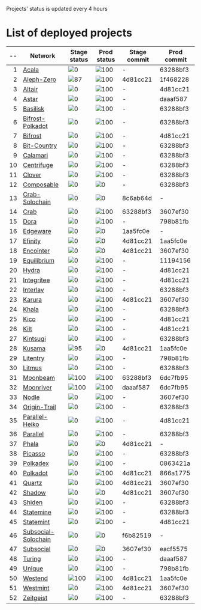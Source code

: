 
Projects' status is updated every 4 hours
# List of deployed projects

| --  |                                                    Network                                                    |                     Stage status                      |                      Prod status                      | Stage commit | Prod commit |
| --: | ------------------------------------------------------------------------------------------------------------- | ----------------------------------------------------- | ----------------------------------------------------- | ------------ | ----------- |
|   1 | [Acala](https://explorer.subquery.network/subquery/nova-wallet/nova-wallet-acala)                             | ![0](https://progress-bar.dev/0?title=Not%20Deployed) | ![100](https://progress-bar.dev/100?title=Primary)    | -            | 63288bf3    |
|   2 | [Aleph-Zero](https://explorer.subquery.network/subquery/nova-wallet/nova-wallet-aleph-zero)                   | ![87](https://progress-bar.dev/87?title=Stage)        | ![100](https://progress-bar.dev/100?title=Primary)    | 4d81cc21     | 1f468228    |
|   3 | [Altair](https://explorer.subquery.network/subquery/nova-wallet/nova-wallet-altair)                           | ![0](https://progress-bar.dev/0?title=Not%20Deployed) | ![100](https://progress-bar.dev/100?title=Primary)    | -            | 4d81cc21    |
|   4 | [Astar](https://explorer.subquery.network/subquery/nova-wallet/nova-wallet-astar)                             | ![0](https://progress-bar.dev/0?title=Not%20Deployed) | ![100](https://progress-bar.dev/100?title=Primary)    | -            | daaaf587    |
|   5 | [Basilisk](https://explorer.subquery.network/subquery/nova-wallet/nova-wallet-basilisk)                       | ![0](https://progress-bar.dev/0?title=Not%20Deployed) | ![100](https://progress-bar.dev/100?title=Primary)    | -            | 63288bf3    |
|   6 | [Bifrost-Polkadot](https://explorer.subquery.network/subquery/nova-wallet/nova-wallet-bifrost-polkadot)       | ![0](https://progress-bar.dev/0?title=Not%20Deployed) | ![100](https://progress-bar.dev/100?title=Primary)    | -            | 63288bf3    |
|   7 | [Bifrost](https://explorer.subquery.network/subquery/nova-wallet/nova-wallet-bifrost)                         | ![0](https://progress-bar.dev/0?title=Not%20Deployed) | ![100](https://progress-bar.dev/100?title=Primary)    | -            | 4d81cc21    |
|   8 | [Bit-Country](https://explorer.subquery.network/subquery/nova-wallet/nova-wallet-bit-country)                 | ![0](https://progress-bar.dev/0?title=Not%20Deployed) | ![100](https://progress-bar.dev/100?title=Primary)    | -            | 63288bf3    |
|   9 | [Calamari](https://explorer.subquery.network/subquery/nova-wallet/nova-wallet-calamari)                       | ![0](https://progress-bar.dev/0?title=Not%20Deployed) | ![100](https://progress-bar.dev/100?title=Primary)    | -            | 63288bf3    |
|  10 | [Centrifuge](https://explorer.subquery.network/subquery/nova-wallet/nova-wallet-centrifuge)                   | ![0](https://progress-bar.dev/0?title=Not%20Deployed) | ![100](https://progress-bar.dev/100?title=Primary)    | -            | 63288bf3    |
|  11 | [Clover](https://explorer.subquery.network/subquery/nova-wallet/nova-wallet-clover)                           | ![0](https://progress-bar.dev/0?title=Not%20Deployed) | ![100](https://progress-bar.dev/100?title=Primary)    | -            | 63288bf3    |
|  12 | [Composable](https://explorer.subquery.network/subquery/nova-wallet/nova-wallet-composable)                   | ![0](https://progress-bar.dev/0?title=Not%20Deployed) | ![0](https://progress-bar.dev/0?title=Primary)        | -            | 63288bf3    |
|  13 | [Crab-Solochain](https://explorer.subquery.network/subquery/nova-wallet/nova-wallet-crab-solochain)           | ![0](https://progress-bar.dev/0?title=Error)          | ![0](https://progress-bar.dev/0?title=Not%20Deployed) | 8c6ab64d     | -           |
|  14 | [Crab](https://explorer.subquery.network/subquery/nova-wallet/nova-wallet-crab)                               | ![0](https://progress-bar.dev/0?title=Error)          | ![100](https://progress-bar.dev/100?title=Primary)    | 63288bf3     | 3607ef30    |
|  15 | [Dora](https://explorer.subquery.network/subquery/nova-wallet/nova-wallet-dora)                               | ![0](https://progress-bar.dev/0?title=Not%20Deployed) | ![100](https://progress-bar.dev/100?title=Primary)    | -            | 798b81fb    |
|  16 | [Edgeware](https://explorer.subquery.network/subquery/nova-wallet/nova-wallet-edgeware)                       | ![0](https://progress-bar.dev/0?title=Error)          | ![0](https://progress-bar.dev/0?title=Not%20Deployed) | 1aa5fc0e     | -           |
|  17 | [Efinity](https://explorer.subquery.network/subquery/nova-wallet/nova-wallet-efinity)                         | ![0](https://progress-bar.dev/0?title=Error)          | ![0](https://progress-bar.dev/0?title=Error)          | 4d81cc21     | 1aa5fc0e    |
|  18 | [Encointer](https://explorer.subquery.network/subquery/nova-wallet/nova-wallet-encointer)                     | ![0](https://progress-bar.dev/0?title=Error)          | ![0](https://progress-bar.dev/0?title=Error)          | 4d81cc21     | 3607ef30    |
|  19 | [Equilibrium](https://explorer.subquery.network/subquery/nova-wallet/nova-wallet-equilibrium)                 | ![0](https://progress-bar.dev/0?title=Not%20Deployed) | ![100](https://progress-bar.dev/100?title=Primary)    | -            | 11194156    |
|  20 | [Hydra](https://explorer.subquery.network/subquery/nova-wallet/nova-wallet-hydra)                             | ![0](https://progress-bar.dev/0?title=Not%20Deployed) | ![100](https://progress-bar.dev/100?title=Primary)    | -            | 4d81cc21    |
|  21 | [Integritee](https://explorer.subquery.network/subquery/nova-wallet/nova-wallet-integritee)                   | ![0](https://progress-bar.dev/0?title=Not%20Deployed) | ![100](https://progress-bar.dev/100?title=Primary)    | -            | 4d81cc21    |
|  22 | [Interlay](https://explorer.subquery.network/subquery/nova-wallet/nova-wallet-interlay)                       | ![0](https://progress-bar.dev/0?title=Not%20Deployed) | ![100](https://progress-bar.dev/100?title=Primary)    | -            | 63288bf3    |
|  23 | [Karura](https://explorer.subquery.network/subquery/nova-wallet/nova-wallet-karura)                           | ![0](https://progress-bar.dev/0?title=Error)          | ![100](https://progress-bar.dev/100?title=Primary)    | 4d81cc21     | 3607ef30    |
|  24 | [Khala](https://explorer.subquery.network/subquery/nova-wallet/nova-wallet-khala)                             | ![0](https://progress-bar.dev/0?title=Not%20Deployed) | ![100](https://progress-bar.dev/100?title=Primary)    | -            | 63288bf3    |
|  25 | [Kico](https://explorer.subquery.network/subquery/nova-wallet/nova-wallet-kico)                               | ![0](https://progress-bar.dev/0?title=Not%20Deployed) | ![100](https://progress-bar.dev/100?title=Primary)    | -            | 4d81cc21    |
|  26 | [Kilt](https://explorer.subquery.network/subquery/nova-wallet/nova-wallet-kilt)                               | ![0](https://progress-bar.dev/0?title=Not%20Deployed) | ![100](https://progress-bar.dev/100?title=Primary)    | -            | 4d81cc21    |
|  27 | [Kintsugi](https://explorer.subquery.network/subquery/nova-wallet/nova-wallet-kintsugi)                       | ![0](https://progress-bar.dev/0?title=Not%20Deployed) | ![100](https://progress-bar.dev/100?title=Primary)    | -            | 63288bf3    |
|  28 | [Kusama](https://explorer.subquery.network/subquery/nova-wallet/nova-wallet-kusama)                           | ![95](https://progress-bar.dev/95?title=Stage)        | ![0](https://progress-bar.dev/0?title=Primary)        | 4d81cc21     | 1aa5fc0e    |
|  29 | [Litentry](https://explorer.subquery.network/subquery/nova-wallet/nova-wallet-litentry)                       | ![0](https://progress-bar.dev/0?title=Not%20Deployed) | ![100](https://progress-bar.dev/100?title=Primary)    | -            | 798b81fb    |
|  30 | [Litmus](https://explorer.subquery.network/subquery/nova-wallet/nova-wallet-litmus)                           | ![0](https://progress-bar.dev/0?title=Not%20Deployed) | ![100](https://progress-bar.dev/100?title=Primary)    | -            | 63288bf3    |
|  31 | [Moonbeam](https://explorer.subquery.network/subquery/nova-wallet/nova-wallet-moonbeam)                       | ![100](https://progress-bar.dev/100?title=Stage)      | ![100](https://progress-bar.dev/100?title=Primary)    | 63288bf3     | 6dc7fb95    |
|  32 | [Moonriver](https://explorer.subquery.network/subquery/nova-wallet/nova-wallet-moonriver)                     | ![100](https://progress-bar.dev/100?title=Stage)      | ![100](https://progress-bar.dev/100?title=Primary)    | daaaf587     | 6dc7fb95    |
|  33 | [Nodle](https://explorer.subquery.network/subquery/nova-wallet/nova-wallet-nodle)                             | ![0](https://progress-bar.dev/0?title=Not%20Deployed) | ![100](https://progress-bar.dev/100?title=Primary)    | -            | 3607ef30    |
|  34 | [Origin-Trail](https://explorer.subquery.network/subquery/nova-wallet/nova-wallet-origin-trail)               | ![0](https://progress-bar.dev/0?title=Not%20Deployed) | ![100](https://progress-bar.dev/100?title=Primary)    | -            | 63288bf3    |
|  35 | [Parallel-Heiko](https://explorer.subquery.network/subquery/nova-wallet/nova-wallet-parallel-heiko)           | ![0](https://progress-bar.dev/0?title=Not%20Deployed) | ![100](https://progress-bar.dev/100?title=Primary)    | -            | 4d81cc21    |
|  36 | [Parallel](https://explorer.subquery.network/subquery/nova-wallet/nova-wallet-parallel)                       | ![0](https://progress-bar.dev/0?title=Not%20Deployed) | ![100](https://progress-bar.dev/100?title=Primary)    | -            | 63288bf3    |
|  37 | [Phala](https://explorer.subquery.network/subquery/nova-wallet/nova-wallet-phala)                             | ![0](https://progress-bar.dev/0?title=Error)          | ![0](https://progress-bar.dev/0?title=Not%20Deployed) | 4d81cc21     | -           |
|  38 | [Picasso](https://explorer.subquery.network/subquery/nova-wallet/nova-wallet-picasso)                         | ![0](https://progress-bar.dev/0?title=Not%20Deployed) | ![100](https://progress-bar.dev/100?title=Primary)    | -            | 63288bf3    |
|  39 | [Polkadex](https://explorer.subquery.network/subquery/nova-wallet/nova-wallet-polkadex)                       | ![0](https://progress-bar.dev/0?title=Not%20Deployed) | ![100](https://progress-bar.dev/100?title=Primary)    | -            | 0863421a    |
|  40 | [Polkadot](https://explorer.subquery.network/subquery/nova-wallet/nova-wallet-polkadot)                       | ![0](https://progress-bar.dev/0?title=Error)          | ![100](https://progress-bar.dev/100?title=Primary)    | 4d81cc21     | 866a1775    |
|  41 | [Quartz](https://explorer.subquery.network/subquery/nova-wallet/nova-wallet-quartz)                           | ![0](https://progress-bar.dev/0?title=Error)          | ![100](https://progress-bar.dev/100?title=Primary)    | 4d81cc21     | 3607ef30    |
|  42 | [Shadow](https://explorer.subquery.network/subquery/nova-wallet/nova-wallet-shadow)                           | ![0](https://progress-bar.dev/0?title=Error)          | ![0](https://progress-bar.dev/0?title=Error)          | 4d81cc21     | 3607ef30    |
|  43 | [Shiden](https://explorer.subquery.network/subquery/nova-wallet/nova-wallet-shiden)                           | ![0](https://progress-bar.dev/0?title=Not%20Deployed) | ![100](https://progress-bar.dev/100?title=Primary)    | -            | 63288bf3    |
|  44 | [Statemine](https://explorer.subquery.network/subquery/nova-wallet/nova-wallet-statemine)                     | ![0](https://progress-bar.dev/0?title=Not%20Deployed) | ![100](https://progress-bar.dev/100?title=Primary)    | -            | 63288bf3    |
|  45 | [Statemint](https://explorer.subquery.network/subquery/nova-wallet/nova-wallet-statemint)                     | ![0](https://progress-bar.dev/0?title=Not%20Deployed) | ![100](https://progress-bar.dev/100?title=Primary)    | -            | 4d81cc21    |
|  46 | [Subsocial-Solochain](https://explorer.subquery.network/subquery/nova-wallet/nova-wallet-subsocial-solochain) | ![0](https://progress-bar.dev/0?title=Error)          | ![0](https://progress-bar.dev/0?title=Not%20Deployed) | f6b82519     | -           |
|  47 | [Subsocial](https://explorer.subquery.network/subquery/nova-wallet/nova-wallet-subsocial)                     | ![0](https://progress-bar.dev/0?title=Error)          | ![0](https://progress-bar.dev/0?title=Error)          | 3607ef30     | eacf5575    |
|  48 | [Turing](https://explorer.subquery.network/subquery/nova-wallet/nova-wallet-turing)                           | ![0](https://progress-bar.dev/0?title=Not%20Deployed) | ![100](https://progress-bar.dev/100?title=Primary)    | -            | daaaf587    |
|  49 | [Unique](https://explorer.subquery.network/subquery/nova-wallet/nova-wallet-unique)                           | ![0](https://progress-bar.dev/0?title=Not%20Deployed) | ![100](https://progress-bar.dev/100?title=Primary)    | -            | 798b81fb    |
|  50 | [Westend](https://explorer.subquery.network/subquery/nova-wallet/nova-wallet-westend)                         | ![100](https://progress-bar.dev/100?title=Stage)      | ![100](https://progress-bar.dev/100?title=Primary)    | 4d81cc21     | 1aa5fc0e    |
|  51 | [Westmint](https://explorer.subquery.network/subquery/nova-wallet/nova-wallet-westmint)                       | ![0](https://progress-bar.dev/0?title=Error)          | ![100](https://progress-bar.dev/100?title=Primary)    | 4d81cc21     | 3607ef30    |
|  52 | [Zeitgeist](https://explorer.subquery.network/subquery/nova-wallet/nova-wallet-zeitgeist)                     | ![0](https://progress-bar.dev/0?title=Not%20Deployed) | ![100](https://progress-bar.dev/100?title=Primary)    | -            | 63288bf3    |
